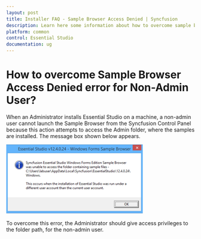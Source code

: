 ```yaml
---
layout: post
title: Installer FAQ - Sample Browser Access Denied | Syncfusion
description: Learn here some information about how to overcome sample browser access denied error for non-admin user.
platform: common
control: Essential Studio
documentation: ug
---
```


# How to overcome Sample Browser Access Denied error for Non-Admin User?

When an Administrator installs Essential Studio on a machine, a non-admin user cannot launch the Sample Browser from the Syncfusion Control Panel because this action attempts to access the Admin folder, where the samples are installed. The message box shown below appears.

![Access Denied](How-to-overcome-Sample-Browser-Access-Denied-error_images/How-to-overcome-Sample-Browser-Access-Denied-error_img1.png)

To overcome this error, the Administrator should give access privileges to the folder path, for the non-admin user.
